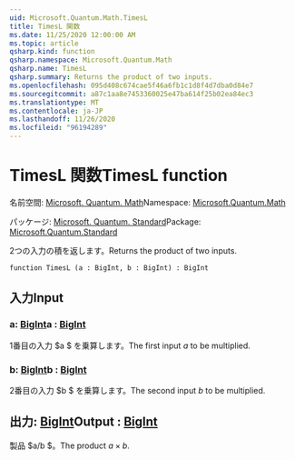 ```yaml
---
uid: Microsoft.Quantum.Math.TimesL
title: TimesL 関数
ms.date: 11/25/2020 12:00:00 AM
ms.topic: article
qsharp.kind: function
qsharp.namespace: Microsoft.Quantum.Math
qsharp.name: TimesL
qsharp.summary: Returns the product of two inputs.
ms.openlocfilehash: 095d408c674cae5f46a6fb1c1d8f4d7dba0d84e7
ms.sourcegitcommit: a87c1aa8e7453360025e47ba614f25b02ea84ec3
ms.translationtype: MT
ms.contentlocale: ja-JP
ms.lasthandoff: 11/26/2020
ms.locfileid: "96194289"
---
```

# <a name="timesl-function"></a><span data-ttu-id="77a4b-102">TimesL 関数</span><span class="sxs-lookup"><span data-stu-id="77a4b-102">TimesL function</span></span>

<span data-ttu-id="77a4b-103">名前空間: [Microsoft. Quantum. Math](xref:Microsoft.Quantum.Math)</span><span class="sxs-lookup"><span data-stu-id="77a4b-103">Namespace: [Microsoft.Quantum.Math](xref:Microsoft.Quantum.Math)</span></span>

<span data-ttu-id="77a4b-104">パッケージ: [Microsoft. Quantum. Standard](https://nuget.org/packages/Microsoft.Quantum.Standard)</span><span class="sxs-lookup"><span data-stu-id="77a4b-104">Package: [Microsoft.Quantum.Standard](https://nuget.org/packages/Microsoft.Quantum.Standard)</span></span>


<span data-ttu-id="77a4b-105">2つの入力の積を返します。</span><span class="sxs-lookup"><span data-stu-id="77a4b-105">Returns the product of two inputs.</span></span>

```qsharp
function TimesL (a : BigInt, b : BigInt) : BigInt
```


## <a name="input"></a><span data-ttu-id="77a4b-106">入力</span><span class="sxs-lookup"><span data-stu-id="77a4b-106">Input</span></span>

### <a name="a--bigint"></a><span data-ttu-id="77a4b-107">a: [BigInt](xref:microsoft.quantum.lang-ref.bigint)</span><span class="sxs-lookup"><span data-stu-id="77a4b-107">a : [BigInt](xref:microsoft.quantum.lang-ref.bigint)</span></span>

<span data-ttu-id="77a4b-108">1番目の入力 $a $ を乗算します。</span><span class="sxs-lookup"><span data-stu-id="77a4b-108">The first input $a$ to be multiplied.</span></span>


### <a name="b--bigint"></a><span data-ttu-id="77a4b-109">b: [BigInt](xref:microsoft.quantum.lang-ref.bigint)</span><span class="sxs-lookup"><span data-stu-id="77a4b-109">b : [BigInt](xref:microsoft.quantum.lang-ref.bigint)</span></span>

<span data-ttu-id="77a4b-110">2番目の入力 $b $ を乗算します。</span><span class="sxs-lookup"><span data-stu-id="77a4b-110">The second input $b$ to be multiplied.</span></span>



## <a name="output--bigint"></a><span data-ttu-id="77a4b-111">出力: [BigInt](xref:microsoft.quantum.lang-ref.bigint)</span><span class="sxs-lookup"><span data-stu-id="77a4b-111">Output : [BigInt](xref:microsoft.quantum.lang-ref.bigint)</span></span>

<span data-ttu-id="77a4b-112">製品 $a/b $。</span><span class="sxs-lookup"><span data-stu-id="77a4b-112">The product $a \times b$.</span></span>